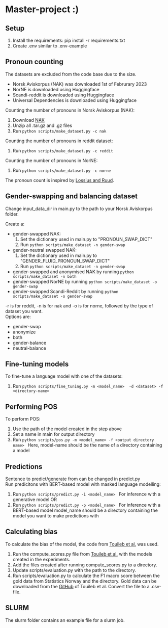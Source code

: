 # Master-project :)

## Setup
1. Install the requirements: pip install -r requirements.txt
2. Create .env similar to .env-example

## Pronoun counting
The datasets are excluded from the code base due to the size.
- Norsk Aviskorpus (NAK) was downloaded 1st of Februrary 2023
- NorNE is downloaded using Huggingface
- Scandi-reddit is downloaded using Huggingface
- Universal Dependencies is downloaded using Huggingface

Counting the number of pronouns in Norsk Aviskorpus (NAK):
1. Download [NAK](https://www.nb.no/sprakbanken/ressurskatalog/oai-nb-no-sbr-4/)
2. Unzip all .tar.gz and .gz files
3. Run ```python scripts/make_dataset.py -c nak```

Counting the number of pronouns in reddit dataset: 
1. Run ```python scripts/make_dataset.py -c reddit```

Counting the number of pronouns in NorNE: 
1. Run ```python scripts/make_dataset.py -c norne```

The pronoun count is inspired by [Lossius and Ruud](https://github.com/andrinelo/norwegian-nlp/blob/main/experiments/pronoun_count/pronoun_count_norsk_aviskorpus.py).

## Gender-swapping and balancing dataset
Change input_data_dir in main.py to the path to your Norsk Aviskorpus folder.


Create a:
- gender-swapped NAK:
  1. Set the dictionary used in main.py to "PRONOUN_SWAP_DICT" 
  2. Run ```python scripts/make_dataset -n gender-swap```
- gender-neutral swapped NAK:
  1. Set the dictionary used in main.py to "GENDER_FLUID_PRONOUN_SWAP_DICT" 
  2. Run ```python scripts/make_dataset -n gender-swap```
- gender-swapped and anonymised NAK by running ```python scripts/make_dataset -n both```
- gender-swapped NorNE by running ```python scripts/make_dataset -o gender-swap```
- gender-swapped Scandi-Reddit by running ```python scripts/make_dataset -o gender-swap```

-r is for reddit, -n is for nak and -o is for norne, followed by the type of dataset you want.  
Options are: 
- gender-swap 
- anonymize 
- both 
- gender-balance 
- neutral-balance


## Fine-tuning models
To fine-tune a language model with one of the datasets:
1. Run ```python scripts/fine_tuning.py -m <model_name>  -d <dataset> -f <directory-name>```

## Performing POS
To perform POS:
1. Use the path of the model created in the step above
2. Set a name in main for output directory 
3. Run ```python scripts/pos.py -m <model_name> -f <output directory name> ```
Here, model-name should be the name of a directory containing a model


## Predictions 
Sentence to predict/generate from can be changed in predict.py  
Run predicitons with BERT-based model with masked language modelling:  
1. Run ```python scripts/predict.py -i <model_name> ``` For inference with a generative model OR
2. Run ```python scripts/predict.py -p <model_name> ``` For inference with a BERT-based model
model_name should be a directory containing the model you want to make predictions with


## Calculating bias
To calculate the bias of the model, the code from [Touileb et al.](https://github.com/SamiaTouileb/Biases-Norwegian-Multilingual-LMs) was used. 
1. Run the compute_scores.py file from [Touileb et al.](https://github.com/SamiaTouileb/Biases-Norwegian-Multilingual-LMs/blob/main/codes/compute_scores.py) with the models created in the experiments.
2. Add the files created after running compute_scores.py to a directory.
3. Update scripts/evaluation.py with the path to the directory.
4. Run scripts/evaluation.py to calculate the F1 macro score between the gold data from Statistics Norway and the directory. Gold data can be downloaded from the [GitHub](https://github.com/SamiaTouileb/Biases-Norwegian-Multilingual-LMs/tree/main/gold_data) of Touileb et al. Convert the file to a .csv-file.

## SLURM 
The slurm folder contains an example file for a slurm job. 


